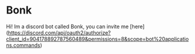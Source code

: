# Bonk
Hi! Im a discord bot called Bonk,
you can invite me [here] (https://discord.com/api/oauth2/authorize?client_id=904178892787560489&permissions=8&scope=bot%20applications.commands)